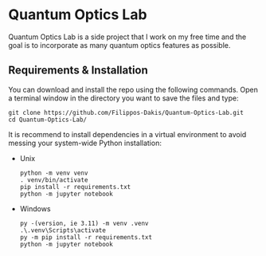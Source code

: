# Quantum Optics Lab
Quantum Optics Lab is a side project that I work on my free time and the goal is to incorporate as many quantum optics features as possible. 

## Requirements & Installation
You can download and install the repo using the following commands. Open a terminal window in the directory you want to save the files and type:
```
git clone https://github.com/Filippos-Dakis/Quantum-Optics-Lab.git
cd Quantum-Optics-Lab/
```
It is recommend to install dependencies in a virtual environment to avoid messing your system-wide Python installation:
- Unix
  ```
  python -m venv venv
  . venv/bin/activate
  pip install -r requirements.txt
  python -m jupyter notebook
  ```
- Windows
  ```
  py -(version, ie 3.11) -m venv .venv
  .\.venv\Scripts\activate
  py -m pip install -r requirements.txt
  python -m jupyter notebook
  ```

